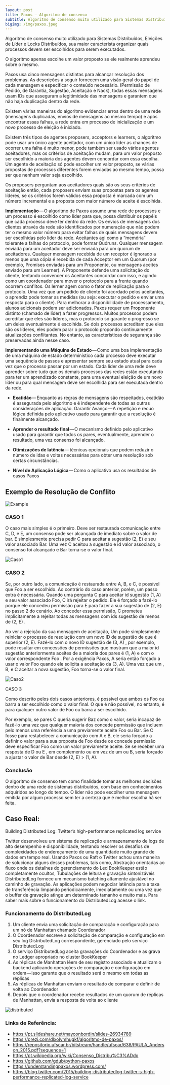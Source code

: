 ```yaml
---
layout: post
title: Paxos — Algoritmo de consenso
subtitle: Algoritmo de consenso muito utilizado para Sistemas Distribuídos
bigimg: /img/paxos.jpeg
---
```


Algoritmo de consenso muito utilizado para Sistemas Distribuídos, Eleições de Líder e Locks Distribuídos, sua maior caracterista organizar quais processos devem ser escolhidos para serem executados.

O algoritmo apenas escolhe um valor proposto se ele realmente aprendeu sobre o mesmo.

Paxos usa cinco mensagens distintas para alcançar resolução dos problemas. As descrições a seguir fornecem uma visão geral do papel de cada mensagem e especificar o conteúdo necessário. (Permissão de Pedido, de Garantia, Sugestão, Aceitação e Nack), todas essas mensagens usam IDs que asseguram a legitimidade das mensagens e garantem que não haja duplicação dentro da rede.

Existem várias maneiras do algoritmo evidenciar erros dentro de uma rede (mensagens duplicadas, envios de mensagens ao mesmo tempo) e após encontrar essas falhas, a rede entra em processo de inicialização e um novo processo de eleição é iniciado.

Existem três tipos de agentes proposers, acceptors e learners, o algoritmo pode usar um único agente aceitador, com um único líder as chances de ocorrer uma falha é muito menor, pode também ser usado vários agentes aceitadores, mas os critérios de aceitação mudam, para um valor proposto ser escolhido a maioria dos agentes devem concordar com essa escolha. Um agente de aceitação só pode escolher um valor proposto, se várias propostas de processos diferentes forem enviadas ao mesmo tempo, possa ser que nenhum valor seja escolhido.

Os proposers perguntam aos aceitadores quais são os seus critérios de aceitação então, cada proposers enviam suas propostas para os agentes líderes, se os critérios forem válidos essa proposta é marcada com um número incremental e a proposta com maior número de aceite é escolhida.

**Implementação** — O algoritmo de Paxos assume uma rede de processos e um processo é escolhido como líder para que, possa distribuir os papéis que cada processo deve ter dentro da rede. Os envios de mensagens dos clientes através da rede são identificados por numeração que não podem ter o mesmo valor número para evitar falhas de quais mensagens devem ser escolhidas pelo líder da rede. Aceitantes agi como a “memória” tolerante a falhas do protocolo, pode formar Quóruns. Qualquer mensagem enviada para um aceitador deve ser enviada para um quorum de aceitadores. Qualquer mensagem recebida de um receptor é ignorado a menos que uma cópia é recebida de cada Acceptor em um Quorum (por exemplo, Promises enviadas para um Proponente, ou mensagens aceites enviado para um Learner). A Proponente defende uma solicitação do cliente, tentando convencer os Aceitantes concordar com isso, e agindo como um coordenador para mover o protocolo para a frente quando ocorrem conflitos. Os lerner agem como o fator de replicação para o protocolo. Uma vez que um pedido de cliente foi acordado pelos aceitantes, o aprendiz pode tomar as medidas (ou seja: executar o pedido e enviar uma resposta para o cliente). Para melhorar a disponibilidade de processamento, alunos adicionais podem ser adicionados. Paxos requer um Proponente distinto (chamado de líder) a fazer progressos. Muitos processos podem acreditar que eles são líderes, mas o protocolo só garante o progresso se um deles eventualmente é escolhida. Se dois processos acreditam que eles são os líderes, eles podem parar o protocolo propondo continuamente atualizações conflitantes. No entanto, as características de segurança são preservadas ainda nesse caso.

**Implementando uma Máquina de Estado** — Como uma boa implementação de uma máquina de estado determinístico cada processo deve executar uma sequência de passos e apresentar sempre seu estado atual para cada vez que o processo passar por um estado. Cada líder de uma rede deve aprender sobre tudo que os demais processos das redes estão executando para ter um aprendizado constante, para uma eventual eleição de um novo líder ou para qual mensagem deve ser escolhida para ser executada dentro da rede.

- **Exatidão** — Enquanto as regras de mensagens são respeitados, exatidão é assegurada pelo algoritmo e é independente de todas as outras considerações de aplicação.
Garantir Avanço — A repetição e recuo lógica definida pelo aplicativo usado para garantir que a resolução é finalmente alcançado.

- **Aprender o resultado final** — O mecanismo definido pelo aplicativo usado para garantir que todos os pares, eventualmente, aprender o resultado, uma vez consenso foi alcançado.

- **Otimizações de latência** — técnicas opcionais que podem reduzir o número de idas e voltas necessárias para obter uma resolução sob certas circunstâncias.

- **Nível de Aplicação Lógica** — Como o aplicativo usa os resultados de casos Paxos


## Exemplo de Resolução de Conflito

![Example](https://cdn-images-1.medium.com/max/1600/0*HJz9LJafY01chBFr.)

### CASO 1

O caso mais simples é o primeiro. Deve ser restaurada comunicação entre C, D, e E, um consenso pode ser alcançada de imediato sobre o valor de bar. E simplesmente precisa pedir C para aceitar a sugestão (2, E) e seu valor associado Bar. Uma vez C aceitou a sugestão e id valor associado, o consenso foi alcançado e Bar torna-se o valor final.

![Caso1](https://cdn-images-1.medium.com/max/1600/0*Cb6oKwIhHok53Or8.)

### CASO 2

Se, por outro lado, a comunicação é restaurada entre A, B, e C, é possível que Foo a ser escolhido. Ao contrário do caso anterior, porém, um passo extra é necessária. Quando uma pergunta C para aceitar id sugestão (1, A) e seu valor associado Foo, C irá rejeitar o pedido. Ele é forçado a fazê-lo porque ele concedeu permissão para E para fazer a sua sugestão de (2, E) no passo 2 do cenário. Ao conceder essa permissão, C prometeu implicitamente a rejeitar todas as mensagens com ids sugestão de menos de (2, E) .

Ao ver a rejeição da sua mensagem de aceitação, Um pode simplesmente reiniciar o processo de resolução com um novo ID de sugestão de que é superior (2, E). Fazê-lo com o novo ID sugestão de (3, A) , por exemplo, pode resultar em concessões de permissões que mostram que a maior id sugestão anteriormente aceites de a maioria dos pares é (1, A) e com o valor correspondente Foo . Por a exigência Paxos, A seria então forçado a usar o valor Foo quando ele solicita a aceitação da (3, A). Uma vez que um , B, e C aceitar a nova sugestão, Foo torna-se o valor final.

![Caso2](https://cdn-images-1.medium.com/max/1600/0*_c6OsPRGY7AjsZJL.)

CASO 3

Como descrito pelos dois casos anteriores, é possível que ambos os Foo ou barra a ser escolhido como o valor final. O que é não possível, no entanto, é para qualquer outro valor de Foo ou barra a ser escolhido.

Por exemplo, se pares C queria sugerir Baz como o valor, seria incapaz de fazê-lo uma vez que qualquer maioria dos concede permissão que incluem pelo menos uma referência a uma previamente aceite Foo ou Bar. Se C fosse para restabelecer a comunicação com A e B, ele seria forçado a definir o valor para a sua proposta de Foo desde os concede permissão deve especificar Foo como um valor previamente aceite. Se se receber uma resposta de D ou E , em complemento ou em vez de um ou B, seria forçado a ajustar o valor de Bar desde (2, E) > (1, A).

### Conclusão

O algoritmo de consenso tem como finalidade tomar as melhores decisões dentro de uma rede de sistemas distribuídos, com base em conhecimentos adquiridos ao longo do tempo. O líder não pode escolher uma mensagem emitida por algum processo sem ter a certeza que é melhor escolha há ser feita.

## Caso Real:

Building Distributed Log: Twitter’s high-performance replicated log service

Twitter desenvolveu um sistema de replicação e armazenamento de logs de alto desempenho e disponibilidade, tentando resolver os desafios de complexidades de endereçamento de uma quantidade muito grande de dados em tempo real. Usando Paxos ou Raft o Twitter achou uma maneira de solucionar alguns desses problemas, tais como, Abstração orientadas ao fluxo onde os detalhes do gerenciamento do Led BookKeeper estão completamente ocultos, Tubulações de leitura e gravação sintonizáveis DistributedLog fornece um mecanismo batching altamente ajustável no caminho de gravação. As aplicações podem negociar latência para a taxa de transferência limpando periodicamente, imediatamente ou uma vez que o buffer de gravação atinge um determinado tamanho e muito mais. Para saber mais sobre o funcionamento do DistributedLog acesse o link.

### Funcionamento do DistributedLog

1. Um cliente envia uma solicitação de comparação e configuração para um nó de Manhattan chamado Coordenador
2. O Coordenador escreve a solicitação de comparação e configuração em seu log DistributedLog correspondente, gerenciado pelo serviço DistributedLog
3. O serviço DistributedLog aceita gravações do Coordenador e as grava no Ledger apropriado no cluster BookKeeper
4. As réplicas de Manhattan lêem de seu registro associado e atualizam o backend aplicando operações de comparação e configuração em ordem — isso garante que o resultado será o mesmo em todas as réplicas
5. As réplicas de Manhattan enviam o resultado de comparar e definir de volta ao Coordenador
6. Depois que o coordenador recebe resultados de um quorum de réplicas de Manhattan, envia a resposta de volta ao cliente

![distributed](https://cdn-images-1.medium.com/max/1600/0*J6SYhGDiayMlA1OI.)

### Links de Referência:

- https://pt.slideshare.net/mayconbordin/slides-26934789
- https://prezi.com/dlxolvmhugkf/algoritmo-de-paxos/
- https://repositorio.ufscar.br/bitstream/handle/ufscar/638/PAULA_Anderson_2015.pdf?sequence=1
- https://pt.wikipedia.org/wiki/Consenso_Distribu%C3%ADdo
- https://github.com/gdub/python-paxos
- https://understandingpaxos.wordpress.com/
- https://blog.twitter.com/2015/building-distributedlog-twitter-s-high-performance-replicated-log-service